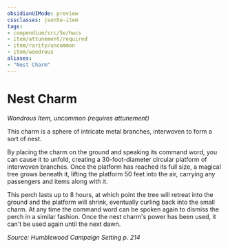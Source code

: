 ```yaml
---
obsidianUIMode: preview
cssclasses: json5e-item
tags:
- compendium/src/5e/hwcs
- item/attunement/required
- item/rarity/uncommon
- item/wondrous
aliases: 
- "Nest Charm"
---
```

# Nest Charm
*Wondrous Item, uncommon (requires attunement)*  


This charm is a sphere of intricate metal branches, interwoven to form a sort of nest.

By placing the charm on the ground and speaking its command word, you can cause it to unfold, creating a 30-foot-diameter circular platform of interwoven branches. Once the platform has reached its full size, a magical tree grows beneath it, lifting the platform 50 feet into the air, carrying any passengers and items along with it.

This perch lasts up to 8 hours, at which point the tree will retreat into the ground and the platform will shrink, eventually curling back into the small charm. At any time the command word can be spoken again to dismiss the perch in a similar fashion. Once the nest charm's power has been used, it can't be used again until the next dawn.

*Source: Humblewood Campaign Setting p. 214*